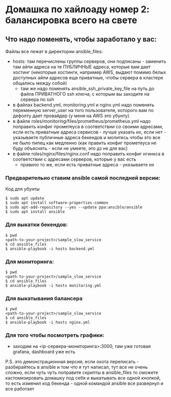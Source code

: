# Домашка по хайлоаду номер 2: балансировка всего на свете

## Что надо поменять, чтобы заработало у вас:
 
Файлы все лежат в директории ansible_files:
 + hosts: там перечислены группы серверов, 
 они подписаны - заменить там
 айпи адреса на те ПУБЛИЧНЫЕ адреса,
  которые вам дает хостинг (некоторые хостинги, например AWS, 
  выдают помимо белых доступных айпи адресов еще
   приватные, чтобы сервера в кластере общались между собой)
   + там же надо поменять ansible_ssh_private_key_file 
   на путь до файла ПРИВАТНОГО ssh ключа, с которым вы заходите
   на сервера по ssh
 + в файлах backend.yml, monitoring.yml и nginx.yml надо поменять
 переменную server_user на того пользователя, которого вам по дефолту
 дает провайдер (у меня на AWS это убунту)
 + в файле roles/monitoring/files/prometheus/prometheus.yml надо 
 поправить конфиг прометеуса в соответствии со своими адресами, если
 есть приватные адреса сервисов - лучше указать их, если нет - 
 указываете публичные адреса бекендов и молитесь чтобы это все не 
 было пипец как медленно (как править конфиг прометеуса не буду
 объяснять - если не умеете, это дз не для вас)
 + в файле roles/nginx/files/nginx.conf надо поправить конфиг нгинкса
 в соответствии с адресами серверов, которые у вас есть
    + правило то же, если есть приватные адреса - указываете их

### Предварительно ставим ansible самой последней версии:
Код для убунты
```
$ sudo apt update
$ sudo apt install software-properties-common
$ sudo apt-add-repository --yes --update ppa:ansible/ansible
$ sudo apt install ansible
```

### Для выкатки бекендов:
```
$ pwd
<path-to-your-project>/sample_slow_service
$ cd ansible_files
$ ansible-playbook -i hosts backend.yml
```

### Для мониторинга:
```
$ pwd
<path-to-your-project>/sample_slow_service
$ cd ansible_files
$ ansible-playbook -i hosts monitoring.yml
```

### Для выкатывания балансера
```
$ pwd
<path-to-your-project>/sample_slow_service
$ cd ansible_files
$ ansible-playbook -i hosts nginx.yml
```
### Для того чтобы посмотреть графики:
 + заходим на <ip-сервера-мониторинга>:3000, там уже
 готовая grafana, dashboard уже есть
 
P.S. это демонстрационная версия, если охота переписать - разбирайтесь в 
ansible и том что я тут написал, тут все не очень сложно, если чуть чуть поправите
скрипты в ansible_files то сможете кастомизировать домашку под себя и
выкатывать все одной кнопкой, то есть изменил код бекенда - одной командой
ansible все развернул и все работает
